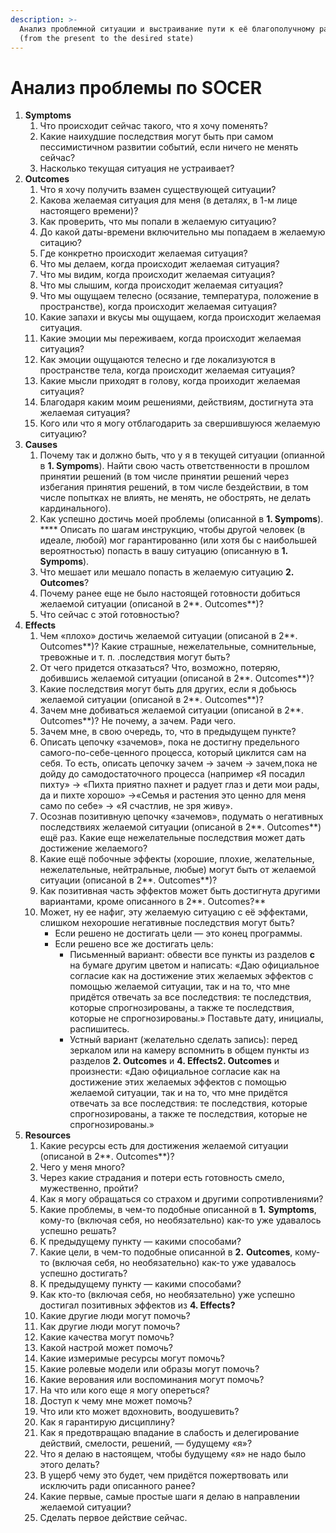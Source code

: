 ```yaml
---
description: >-
  Анализ проблемной ситуации и выстраивание пути к её благополучному разрешению
  (from the present to the desired state)
---
```


# Анализ проблемы по SՕCER

1. **Symptoms**
   1. Что происходит сейчас такого, что я хочу поменять?
   2. Какие наихудшие последствия могут быть при самом пессимистичном развитии событий, если ничего не менять сейчас?
   3. Насколько текущая ситуация не устраивает?
2. **Outcomes**
   1. Что я хочу получить взамен существующей ситуации?
   2. Какова желаемая ситуация для меня (в деталях, в 1-м лице настоящего времени)?
   3. Как проверить, что мы попали в желаемую ситуацию?
   4. До какой даты-времени включительно мы попадаем в желаемую ситацию?
   5. Где конкретно происходит желаемая ситуация?
   6. Что мы делаем, когда происходит желаемая ситуация?
   7. Что мы видим, когда происходит желаемая ситуация?
   8. Что мы слышим, когда происходит желаемая ситуация?
   9. Что мы ощущаем телесно (осязание, температура, положение в пространстве), когда происходит желаемая ситуация?
   10. Какие запахи и вкусы мы ощущаем, когда происходит желаемая ситуация.
   11. Какие эмоции мы переживаем, когда происходит желаемая ситуация?
   12. Как эмоции ощущаются телесно и где локализуются в пространстве тела, когда происходит желаемая ситуация?
   13. Какие мысли приходят в голову, когда проиходит желаемая ситуация?
   14. Благодаря каким моим решениями, действиям, достигнута эта желаемая ситуация?
   15. Кого или что я могу отблагодарить за свершившуюся желаемую ситуацию?
3. **Сauses**
   1. Почему так и должно быть, что у я в текущей ситуации (опианной в **1. Sympoms**). Найти свою часть ответственности в прошлом принятии решений (в том числе принятии решений через избегания принятия решений, в том числе бездействии, в том числе попытках не влиять, не менять, не обострять, не делать кардинального).
   2. Как успешно достичь моей проблемы (описанной в **1. Sympoms**). **** Описать по шагам инструкцию, чтобы другой человек (в идеале, любой) мог гарантированно (или хотя бы с наибольшей вероятностью) попасть в вашу ситуацию (описанную в **1. Sympoms**).&#x20;
   3. Что мешает или мешало попасть в желаемую ситуацию **2. Outcomes**?
   4. Почему ранее еще не было настоящей готовности добиться желаемой ситуации (описаной в 2**. Outcomes**)?
   5. Что сейчас с этой готовностью?
4. **Effects**
   1. Чем «плохо» достичь желаемой ситуации (описаной в 2**. Outcomes**)? Какие страшные, нежелательные, сомнительные, тревожные и т. п. .последствия могут быть?
   2. От чего придется отказаться? Что, возможно, потеряю, добившись желаемой ситуации (описаной в 2**. Outcomes**)?
   3. Какие последствия могут быть для других, если я добьюсь желаемой ситуации (описаной в 2**. Outcomes**)?
   4. Зачем мне добиваться желаемой ситуации (описаной в 2**. Outcomes**)? Не почему, а зачем. Ради чего.
   5. Зачем мне, в свою очередь, то, что в предыдущем пункте?
   6. Описать цепочку «зачемов», пока не достигну предельного самого-по-себе-ценного процесса, который циклится сам на себя. То есть, описать цепочку зачем → зачем → зачем,пока не дойду до самодостаточного процесса (например «Я посадил пихту» → «Пихта приятно пахнет и радует глаз и дети мои рады, да и пихте хорошо» →«Семья и растения это ценно для меня само по себе» → «Я счастлив, не зря живу».
   7. Осознав позитивную цепочку «зачемов», подумать о негативных последствиях желаемой ситуации (описаной в 2**. Outcomes**) ещё раз. Какие еще нежелательные последствия может дать достижение желаемого?
   8. Какие ещё побочные эффекты (хорошие, плохие, желательные, нежелательные, нейтральные, любые) могут быть от желаемой ситуации (описаной в 2**. Outcomes**)?
   9. Как позитивная часть эффектов может быть достигнута другими вариантами, кроме описанного в 2**. Outcomes?**
   10. Может, ну ее нафиг, эту желаемую ситуацию с её эффектами, слишком нехорошие негативные последствия могут быть?
       * Если решено не достигать цели — это конец программы.
       * Если решено все же достигать цель:
         * Письменный  вариант: обвести все пункты из разделов **с** на бумаге другим цветом и написать: «Даю официальное согласие как на достижение этих желаемых эффектов с помощью желаемой ситуации, так и на то, что мне придётся отвечать за все последствия: те последствия, которые спрогнозированы, а также те последствия, которые не спрогнозированы.» Поставьте дату, инициалы, распишитесь.&#x20;
         * Устный вариант (желательно сделать запись): перед зеркалом или на камеру вспомнить в общем пункты из разделов **2. Outcomes** и **4. Effects2. Outcomes** и произнести:  «Даю официальное согласие как на достижение этих желаемых эффектов с помощью желаемой ситуации, так и на  то, что мне придётся отвечать за все последствия: те последствия, которые спрогнозированы, а также те последствия, которые не спрогнозированы.»
5. **Resources**
   1. Какие ресурсы есть для достижения желаемой ситуации (описаной в 2**. Outcomes**)?
   2. Чего у меня много?
   3. Через какие страдания и потери есть готовность смело, мужественно, пройти?
   4. Как я могу обращаться со страхом и другими сопротивлениями?
   5. Какие проблемы, в чем-то подобные описанной в **1.** **Symptoms**, кому-то (включая себя, но необязательно) как-то уже удавалось успешно решать?
   6. К предыдущему пункту — какими способами?
   7. Какие  цели, в чем-то подобные описанной в **2.** **Outcomes**, кому-то (включая себя, но необязательно) как-то уже удавалось успешно достигать?
   8. К предыдущему пункту — какими способами?
   9. Как кто-то (включая себя, но необязательно) уже успешно достигал позитивных эффектов из **4. Effects?**
   10. Какие другие люди могут помочь?
   11. Как другие люди могут помочь?
   12. Какие качества могут помочь?
   13. Какой настрой может помочь?
   14. Какие измеримые ресурсы могут помочь?
   15. Какие ролевые модели или образы могут помочь?
   16. Какие верования или воспоминания могут помочь?
   17. На что или кого еще я могу опереться?
   18. Доступ к чему мне может помочь?
   19. Что или кто может вдохновить, воодушевить?
   20. Как я гарантирую дисциплину?
   21. Как я предотвращаю впадание в слабость и делегирование действий, смелости, решений, — будущему «я»?
   22. Что я делаю в настоящем, чтобы будущему «я» не надо было этого делать?
   23. В ущерб чему это будет, чем придётся пожертвовать или исключить ради описанного ранее?
   24. Какие первые, самые простые шаги я делаю в направлении желаемой ситуации?
   25. Сделать первое действие сейчас.

